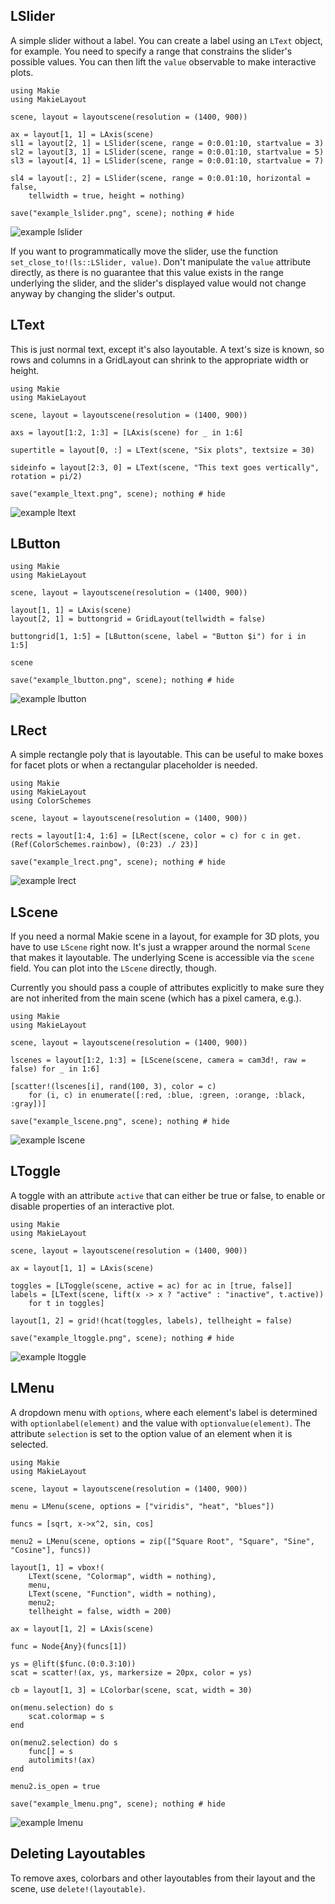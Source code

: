 ## LSlider

A simple slider without a label. You can create a label using an `LText` object,
for example. You need to specify a range that constrains the slider's possible values.
You can then lift the `value` observable to make interactive plots.

```@example
using Makie
using MakieLayout

scene, layout = layoutscene(resolution = (1400, 900))

ax = layout[1, 1] = LAxis(scene)
sl1 = layout[2, 1] = LSlider(scene, range = 0:0.01:10, startvalue = 3)
sl2 = layout[3, 1] = LSlider(scene, range = 0:0.01:10, startvalue = 5)
sl3 = layout[4, 1] = LSlider(scene, range = 0:0.01:10, startvalue = 7)

sl4 = layout[:, 2] = LSlider(scene, range = 0:0.01:10, horizontal = false,
    tellwidth = true, height = nothing)

save("example_lslider.png", scene); nothing # hide
```

![example lslider](example_lslider.png)

If you want to programmatically move the slider, use the function `set_close_to!(ls::LSlider, value)`.
Don't manipulate the `value` attribute directly, as there is no guarantee that
this value exists in the range underlying the slider, and the slider's displayed value would
not change anyway by changing the slider's output.

## LText

This is just normal text, except it's also layoutable. A text's size is known,
so rows and columns in a GridLayout can shrink to the appropriate width or height.

```@example
using Makie
using MakieLayout

scene, layout = layoutscene(resolution = (1400, 900))

axs = layout[1:2, 1:3] = [LAxis(scene) for _ in 1:6]

supertitle = layout[0, :] = LText(scene, "Six plots", textsize = 30)

sideinfo = layout[2:3, 0] = LText(scene, "This text goes vertically", rotation = pi/2)

save("example_ltext.png", scene); nothing # hide
```

![example ltext](example_ltext.png)

## LButton

```@example
using Makie
using MakieLayout

scene, layout = layoutscene(resolution = (1400, 900))

layout[1, 1] = LAxis(scene)
layout[2, 1] = buttongrid = GridLayout(tellwidth = false)

buttongrid[1, 1:5] = [LButton(scene, label = "Button $i") for i in 1:5]

scene

save("example_lbutton.png", scene); nothing # hide
```

![example lbutton](example_lbutton.png)


## LRect

A simple rectangle poly that is layoutable. This can be useful to make boxes for
facet plots or when a rectangular placeholder is needed.

```@example
using Makie
using MakieLayout
using ColorSchemes

scene, layout = layoutscene(resolution = (1400, 900))

rects = layout[1:4, 1:6] = [LRect(scene, color = c) for c in get.(Ref(ColorSchemes.rainbow), (0:23) ./ 23)]

save("example_lrect.png", scene); nothing # hide
```

![example lrect](example_lrect.png)

## LScene

If you need a normal Makie scene in a layout, for example for 3D plots, you have
to use `LScene` right now. It's just a wrapper around the normal `Scene` that
makes it layoutable. The underlying Scene is accessible via the `scene` field.
You can plot into the `LScene` directly, though.

Currently you should pass a couple of attributes explicitly to make sure they
are not inherited from the main scene (which has a pixel camera, e.g.).

```@example
using Makie
using MakieLayout

scene, layout = layoutscene(resolution = (1400, 900))

lscenes = layout[1:2, 1:3] = [LScene(scene, camera = cam3d!, raw = false) for _ in 1:6]

[scatter!(lscenes[i], rand(100, 3), color = c)
    for (i, c) in enumerate([:red, :blue, :green, :orange, :black, :gray])]

save("example_lscene.png", scene); nothing # hide
```

![example lscene](example_lscene.png)


## LToggle

A toggle with an attribute `active` that can either be true or false, to enable
or disable properties of an interactive plot.

```@example
using Makie
using MakieLayout

scene, layout = layoutscene(resolution = (1400, 900))

ax = layout[1, 1] = LAxis(scene)

toggles = [LToggle(scene, active = ac) for ac in [true, false]]
labels = [LText(scene, lift(x -> x ? "active" : "inactive", t.active))
    for t in toggles]

layout[1, 2] = grid!(hcat(toggles, labels), tellheight = false)

save("example_ltoggle.png", scene); nothing # hide
```

![example ltoggle](example_ltoggle.png)


## LMenu

A dropdown menu with `options`, where each element's label is determined with `optionlabel(element)`
and the value with `optionvalue(element)`. The attribute `selection` is set
to the option value of an element when it is selected.

```@example
using Makie
using MakieLayout

scene, layout = layoutscene(resolution = (1400, 900))

menu = LMenu(scene, options = ["viridis", "heat", "blues"])

funcs = [sqrt, x->x^2, sin, cos]

menu2 = LMenu(scene, options = zip(["Square Root", "Square", "Sine", "Cosine"], funcs))

layout[1, 1] = vbox!(
    LText(scene, "Colormap", width = nothing),
    menu,
    LText(scene, "Function", width = nothing),
    menu2;
    tellheight = false, width = 200)

ax = layout[1, 2] = LAxis(scene)

func = Node{Any}(funcs[1])

ys = @lift($func.(0:0.3:10))
scat = scatter!(ax, ys, markersize = 20px, color = ys)

cb = layout[1, 3] = LColorbar(scene, scat, width = 30)

on(menu.selection) do s
    scat.colormap = s
end

on(menu2.selection) do s
    func[] = s
    autolimits!(ax)
end

menu2.is_open = true

save("example_lmenu.png", scene); nothing # hide
```

![example lmenu](example_lmenu.png)


## Deleting Layoutables

To remove axes, colorbars and other layoutables from their layout and the scene,
use `delete!(layoutable)`.
